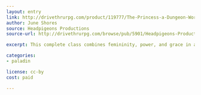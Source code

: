 ```yaml
---
layout: entry
link: http://drivethrurpg.com/product/119777/The-Princess-a-Dungeon-World-and-FAE-playbook
author: June Shores
source: Headpigeons Productions
source-url: http://drivethrurpg.com/browse/pub/5901/Headpigeons-Productions

excerpt: This complete class combines femininity, power, and grace in an archetype inspired by feminine heroines like Dorothy Gale, Fionna & Cake, and Usagi Tsukino.

categories:
- paladin

license: cc-by
cost: paid

---
```

